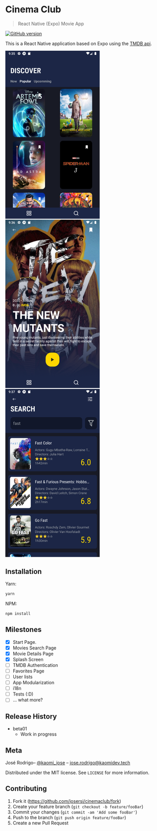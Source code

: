 # Cinema Club

> React Native (Expo) Movie App

[![GitHub version](https://badge.fury.io/gh/josersi%2Fcinemaclub.svg)](https://badge.fury.io/gh/josersi%2Fcinemaclub)

This is a React Native application based on Expo using the [TMDB api](https://www.themoviedb.org/).

<img src="showcase/screenshot_01.png" width="295" /><img src="showcase/screenshot_02.png" width="295" /><img src="showcase/screenshot_03.png" width="295" />

## Installation

Yarn:

```sh
yarn
```

NPM:

```sh
npm install
```

## Milestones

 - [x] Start Page.
 - [x] Movies Search Page
 - [x] Movie Details Page
 - [x] Splash Screen
 - [ ] TMDB Authentication
 - [ ] Favorites Page
 - [ ] User lists
 - [ ] App Modularization
 - [ ] i18n
 - [ ] Tests (:D)
 - [ ] ... what more?

## Release History

* beta01
    * Work in progress
    

## Meta

José Rodrigo– [@kaomi_jose](https://twitter.com/kaomi_jose) – jose.rodrigo@kaomidev.tech

Distributed under the MIT license. See ``LICENSE`` for more information.

## Contributing

1. Fork it (<https://github.com/josersi/cinemaclub/fork>)
2. Create your feature branch (`git checkout -b feature/fooBar`)
3. Commit your changes (`git commit -am 'Add some fooBar'`)
4. Push to the branch (`git push origin feature/fooBar`)
5. Create a new Pull Request
